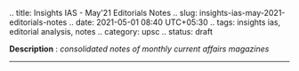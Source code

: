 .. title: Insights IAS - May'21 Editorials Notes
.. slug: insights-ias-may-2021-editorials-notes
.. date: 2021-05-01 08:40 UTC+05:30
.. tags: insights ias, editorial analysis, notes
.. category: upsc
.. status: draft

**Description** : *consolidated notes of monthly current affairs magazines*

***
<!-- TEASER_END -->